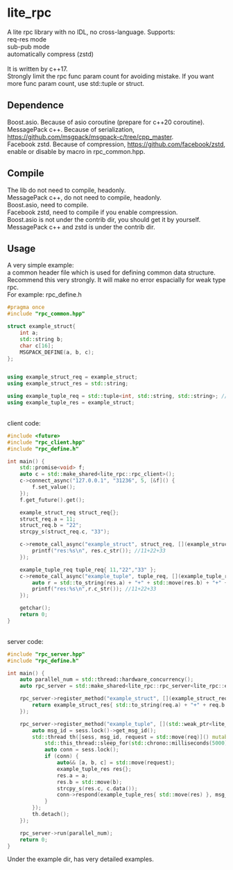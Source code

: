 # lite_rpc
A lite rpc library with no IDL, no cross-language. Supports:
</br>req-res mode
</br>sub-pub mode
</br>automatically compress (zstd)
</br> 
</br>It is written by c++17.
</br>Strongly limit the rpc func param count for avoiding mistake. If you want more func param count, use std::tuple or struct.

## Dependence
Boost.asio. Because of asio coroutine (prepare for c++20 coroutine).
</br>MessagePack c++. Because of serialization, https://github.com/msgpack/msgpack-c/tree/cpp_master.
</br>Facebook zstd. Because of compression, https://github.com/facebook/zstd, enable or disable by macro in rpc_common.hpp.

## Compile
The lib do not need to compile, headonly.
</br>MessagePack c++, do not need to compile, headonly.
</br>Boost.asio, need to compile.
</br>Facebook zstd, need to compile if you enable compression.
</br>Boost.asio is not under the contrib dir, you should get it by yourself. MessagePack c++ and zstd is under the contrib dir.

## Usage
A very simple example:
</br>a common header file which is used for defining common data structure. Recommend this very strongly. It will make no error espacially for weak type rpc.
</br>For example: rpc_define.h
```c++
#pragma once
#include "rpc_common.hpp"

struct example_struct{
	int a;
	std::string b;
	char c[16];
	MSGPACK_DEFINE(a, b, c);
};


using example_struct_req = example_struct;
using example_struct_res = std::string;

using example_tuple_req = std::tuple<int, std::string, std::string>; //Recommend this, do not need MSGPACK_DEFINE.
using example_tuple_res = example_struct;
```
</br>client code:
```c++
#include <future>
#include "rpc_client.hpp"
#include "rpc_define.h"

int main() {
	std::promise<void> f;
	auto c = std::make_shared<lite_rpc::rpc_client>();
	c->connect_async("127.0.0.1", "31236", 5, [&f]() {
		f.set_value();
	});
	f.get_future().get();

	example_struct_req struct_req{};
	struct_req.a = 11;
	struct_req.b = "22";
	strcpy_s(struct_req.c, "33");

	c->remote_call_async("example_struct", struct_req, [](example_struct_res&& res) {
		printf("res:%s\n", res.c_str()); //11+22+33
	});

	example_tuple_req tuple_req{ 11,"22","33" };
	c->remote_call_async("example_tuple", tuple_req, [](example_tuple_res&& res) {
		auto r = std::to_string(res.a) + "+" + std::move(res.b) + "+" + std::move(res.c);
		printf("res:%s\n",r.c_str()); //11+22+33
	});

	getchar();
	return 0;
}
```
</br>server code:
```c++
#include "rpc_server.hpp"
#include "rpc_define.h"

int main() {
	auto parallel_num = std::thread::hardware_concurrency();
	auto rpc_server = std::make_shared<lite_rpc::rpc_server<lite_rpc::empty_resource>>((uint16_t)31236);

	rpc_server->register_method("example_struct", [](example_struct_req&& req) {
		return example_struct_res{ std::to_string(req.a) + "+" + req.b + "+" + req.c };
	});

	rpc_server->register_method("example_tuple", [](std::weak_ptr<lite_rpc::session<lite_rpc::empty_resource>> sess, example_tuple_req&& req) {
		auto msg_id = sess.lock()->get_msg_id();
		std::thread th([sess, msg_id, request = std::move(req)]() mutable{
			std::this_thread::sleep_for(std::chrono::milliseconds(5000)); //simulate a long task
			auto conn = sess.lock();
			if (conn) {
				auto&& [a, b, c] = std::move(request);
				example_tuple_res res{};
				res.a = a;
				res.b = std::move(b);
				strcpy_s(res.c, c.data());
				conn->respond(example_tuple_res{ std::move(res) }, msg_id);
			}
		});
		th.detach();
	});

	rpc_server->run(parallel_num);
	return 0;
}
```
Under the example dir, has very detailed examples.
